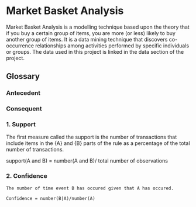 # Market Basket Analysis
Market Basket Analysis is a modelling technique based upon the theory that if you buy a certain group of items, you are more (or less) likely to buy another group of items. It is a data mining technique that discovers co-occurrence relationships among activities performed by specific individuals or groups.
The data used in this project is linked in the data section of the project.
## Glossary
### Antecedent
### Consequent 
### 1. Support 
   The first measure called the support is the number of transactions that include items in the {A} and {B} parts of the rule as a  percentage of the total number of transactions.
   
   support(A and B) = number(A and B)/ total number of observations
### 2. Confidence
    The number of time event B has occured given that A has occured.
    
    Confidence = number(B|A)/number(A)
    
    
